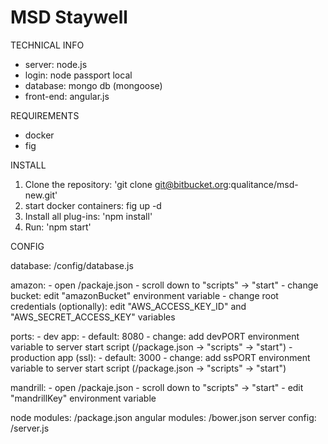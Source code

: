 # MSD Staywell

TECHNICAL INFO

- server: node.js
- login: node passport local
- database: mongo db (mongoose)
- front-end: angular.js

REQUIREMENTS

- docker
- fig

INSTALL

1. Clone the repository: 'git clone git@bitbucket.org:qualitance/msd-new.git'
2. start docker containers: fig up -d
3. Install all plug-ins: 'npm install'
4. Run: 'npm start'


CONFIG

database: /config/database.js

amazon:   - open /packaje.json
          - scroll down to "scripts" -> "start"
          - change bucket: edit "amazonBucket" environment variable
          - change root credentials (optionally): edit "AWS_ACCESS_KEY_ID" and "AWS_SECRET_ACCESS_KEY" variables

ports:    - dev app: - default: 8080
                     - change: add devPORT environment variable to server start script (/package.json -> "scripts" -> "start")
          - production app (ssl): - default: 3000
                                  - change: add ssPORT environment variable to server start script (/package.json -> "scripts" -> "start")

mandrill: - open /packaje.json
          - scroll down to "scripts" -> "start"
          - edit "mandrillKey" environment variable

node modules:     /package.json
angular modules:  /bower.json
server config:    /server.js
